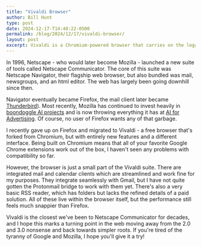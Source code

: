 ```yaml
---
title: "Vivaldi Browser"
author: Bill Hunt
type: post
date: 2024-12-17-T14:48:22-0500
permalink: /blog/2024/12/17/vivaldi-browser/
layout: post
excerpt: Vivaldi is a Chromium-powered browser that carries on the legacy of Netscape Communicator.
---
```


In 1996, Netscape - who would later become Mozilla - launched a new suite of tools called Netscape Communicator. The core of this suite was Netscape Navigator, their flagship web browser, but also bundled was mail, newsgroups, and an html editor. The web has largely been going downhill since then.

Navigator eventually became Firefox, the mail client later became [Thunderbird](https://www.thunderbird.net/en-US/)). Most recently, Mozilla has continued to invest heavily in [boondoggle AI projects](https://blog.mozilla.org/en/mozilla/introducing-mozilla-ai-investing-in-trustworthy-ai/) and is now throwing everything it has at [AI for Advertising](https://blog.mozilla.org/en/mozilla/improving-online-advertising/). Of course, no user of Firefox wants any of that garbage.

I recently gave up on Firefox and migrated to Vivaldi - a free browser that's forked from Chromium, but with entirely new features and a different interface. Being built on Chromium means that all of your favorite Google Chrome extensions work out of the box, I haven't seen any problems with compatibility so far.

However, the browser is just a small part of the Vivaldi suite. There are integrated mail and calendar clients which are streamlined and work fine for my purposes. They integrate seamlessly with Gmail, but I have not quite gotten the Protonmail bridge to work with them yet. There's also a very basic RSS reader, which has folders but lacks the refined details of a paid solution. All of these live within the browser itself, but the performance still feels much snappier than Firefox.

Vivaldi is the closest we've been to Netscape Communicator for decades, and I hope this marks a turning point in the web moving away from the 2.0 and 3.0 nonsense and back towards simpler roots. If you're tired of the tyranny of Google and Mozilla, I hope you'll give it a try!